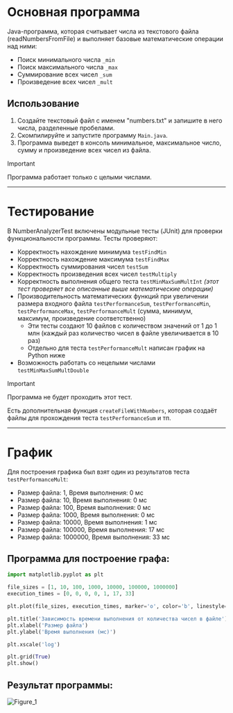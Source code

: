# Основная программа

Java-программа, которая считывает числа из текстового файла (readNumbersFromFile) и выполняет базовые математические операции над ними:

* Поиск минимального числа `_min`
* Поиск максимального числа `_max`
* Суммирование всех чисел `_sum`
* Произведение всех чисел `_mult`
## Использование
1. Создайте текстовый файл с именем "numbers.txt" и запишите в него числа, разделенные пробелами.
2. Скомпилируйте и запустите программу `Main.java`.
3. Программа выведет в консоль минимальное, максимальное число, сумму и произведение всех чисел из файла.

> [!IMPORTANT]
> Программа работает только с целыми числами.
_______
# Тестирование
В NumberAnalyzerTest включены модульные тесты (JUnit) для проверки функциональности программы. Тесты проверяют:
* Корректность нахождение минимума `testFindMin`
* Корректность нахождение максимума `testFindMax`
* Корректность суммирования чисел `testSum`
* Корректность произведения всех чисел `testMultiply`
* Корректность выполнения общего теста `testMinMaxSumMultInt` *(этот тест проверяет все описанные выше математические операции)*
* Производительность математических функций при увеличении размера входного файла `testPerformanceSum`, `testPerformanceMin`, `testPerformanceMax`, `testPerformanceMult` (сумма, минимум, максимум, произведение соответственно)
  * Эти тесты создают 10 файлов с количеством значений от 1 до 1 млн (каждый раз количество чисел в файле увеличивается в 10 раз)
  * Отдельно для теста `testPerformanceMult` написан график на Python ниже
* Возможность работать со нецелыми числами `testMinMaxSumMultDouble`
> [!IMPORTANT]
> Программа не будет проходить этот тест.

Есть дополнительная функция `createFileWithNumbers`, которая создаёт файлы для прохождения теста `testPerformanceSum` и тп.

_______
# График
Для построения графика был взят один из результатов теста `testPerformanceMult`:
* Размер файла: 1, Время выполнения: 0 мс
* Размер файла: 10, Время выполнения: 0 мс
* Размер файла: 100, Время выполнения: 0 мс
* Размер файла: 1000, Время выполнения: 0 мс
* Размер файла: 10000, Время выполнения: 1 мс
* Размер файла: 100000, Время выполнения: 17 мс
* Размер файла: 1000000, Время выполнения: 33 мс

## Программа для построение графа:
```python
import matplotlib.pyplot as plt

file_sizes = [1, 10, 100, 1000, 10000, 100000, 1000000]
execution_times = [0, 0, 0, 0, 1, 17, 33]

plt.plot(file_sizes, execution_times, marker='o', color='b', linestyle='-')

plt.title('Зависимость времени выполнения от количества чисел в файле')
plt.xlabel('Размер файла')
plt.ylabel('Время выполнения (мс)')

plt.xscale('log')  

plt.grid(True)
plt.show()
```


## Результат программы:

![Figure_1](https://github.com/Pa-u-li-na/Task-2/assets/166948085/93601f60-2465-4aa1-a8ad-4773ca1f85b0)
